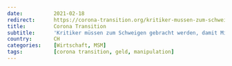```yaml
---
date:          2021-02-18
redirect:      https://corona-transition.org/kritiker-mussen-zum-schweigen-gebracht-werden-damit-milliardare-von-der
title:         Corona Transition
subtitle:      'Kritiker müssen zum Schweigen gebracht werden, damit Milliardäre von der Pandemie profitieren können'
country:       CH
categories:    [Wirtschaft, MSM]
tags:          [corona transition, geld, manipulation]
---
```

